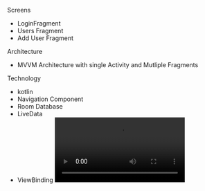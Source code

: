 Screens 
  - LoginFragment
  - Users Fragment
  - Add User Fragment


Architecture
  - MVVM Architecture with single Activity and Mutliple Fragments


Technology
   - kotlin
   - Navigation Component
   - Room Database
   - LiveData
   - ViewBinding
![Demo](https://private-user-images.githubusercontent.com/120632814/332019204-ab6b7295-d6b2-482b-8dcf-e81f88b1c448.mp4?jwt=eyJhbGciOiJIUzI1NiIsInR5cCI6IkpXVCJ9.eyJpc3MiOiJnaXRodWIuY29tIiwiYXVkIjoicmF3LmdpdGh1YnVzZXJjb250ZW50LmNvbSIsImtleSI6ImtleTUiLCJleHAiOjE3MTYxOTg4NjAsIm5iZiI6MTcxNjE5ODU2MCwicGF0aCI6Ii8xMjA2MzI4MTQvMzMyMDE5MjA0LWFiNmI3Mjk1LWQ2YjItNDgyYi04ZGNmLWU4MWY4OGIxYzQ0OC5tcDQ_WC1BbXotQWxnb3JpdGhtPUFXUzQtSE1BQy1TSEEyNTYmWC1BbXotQ3JlZGVudGlhbD1BS0lBVkNPRFlMU0E1M1BRSzRaQSUyRjIwMjQwNTIwJTJGdXMtZWFzdC0xJTJGczMlMkZhd3M0X3JlcXVlc3QmWC1BbXotRGF0ZT0yMDI0MDUyMFQwOTQ5MjBaJlgtQW16LUV4cGlyZXM9MzAwJlgtQW16LVNpZ25hdHVyZT1jYTE5MmE4NzQzNjMzMzIwNTcyY2Q0NGZhYzg0NDY1MTk4Mjk2ZDQxZmIyZDJiZjdlY2Q5MmU0OGQxNmQ5YmM4JlgtQW16LVNpZ25lZEhlYWRlcnM9aG9zdCZhY3Rvcl9pZD0wJmtleV9pZD0wJnJlcG9faWQ9MCJ9.Oa6xfQu-xK9fA3I98--o3G3qPrjivlkLG2V1Kj2Vz0o)
